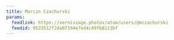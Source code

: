 ```yaml
---
title: Marcin Czachurski
params:
  feedlink: https://vernissage.photos/atom/users/@mczachurski
  feedid: 9523512f2da07194e7ed4c49fb8113bf
---
```

